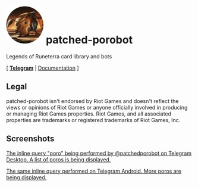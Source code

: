 # ![](icon.png) patched-porobot

Legends of Runeterra card library and bots

\[ **[Telegram]** | [Documentation] \]

[Telegram]: https://t.me/patchedporobot
[Documentation]: https://docs.rs/crate/patched_porobot/latest

## Legal

patched-porobot isn't endorsed by Riot Games and doesn't reflect the views or opinions of Riot Games or anyone officially involved in producing or managing Riot Games properties. Riot Games, and all associated properties are trademarks or registered trademarks of Riot Games, Inc.

## Screenshots

[The inline query "poro" being performed by @patchedporobot on Telegram Desktop. A list of poros is being displayed.](media/telegram-desktop.png)

[The same inline query performed on Telegram Android. More poros are being displayed.](media/telegram-android.jpg)
